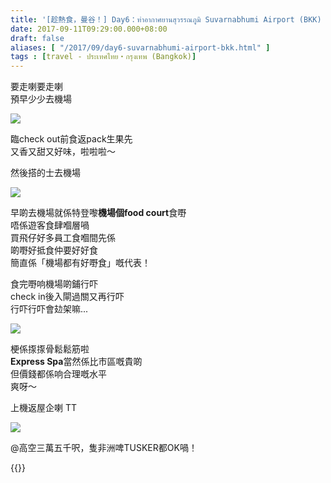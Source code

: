 ```yaml
---
title: '[趁熱食，曼谷！] Day6：ท่าอากาศยานสุวรรณภูมิ Suvarnabhumi Airport (BKK) '
date: 2017-09-11T09:29:00.000+08:00
draft: false
aliases: [ "/2017/09/day6-suvarnabhumi-airport-bkk.html" ]
tags : [travel - ประเทศไทย・กรุงเทพ (Bangkok)]
---
```


要走喇要走喇  
預早少少去機場  

![](https://c1.staticflickr.com/5/4331/36530586111_de1fbe4613_z.jpg)

臨check out前食返pack生果先  
又香又甜又好味，啦啦啦～  
  
然後搭的士去機場  
  
  

![](https://c1.staticflickr.com/5/4374/36669361225_55044ec7f4_z.jpg)

早啲去機場就係特登嚟**機場個food court**食嘢  
唔係遊客食肆嗰層喎  
買飛仔好多員工食嗰間先係  
啲嘢好抵食仲要好好食  
簡直係「機場都有好嘢食」嘅代表！  
  
食完嘢响機場啲鋪行吓  
check in後入閘過關又再行吓  
行吓行吓會攰架嘛...  
  
  

![](https://c1.staticflickr.com/5/4377/36530808121_3852be88ee_z.jpg)

梗係揼揼骨鬆鬆筋啦  
**Express Spa**當然係比市區嘅貴啲  
但價錢都係响合理嘅水平  
爽呀～  
  
上機返屋企喇 TT  
  
  

![](https://c1.staticflickr.com/5/4358/36531047071_c989fb41bc_z.jpg)

@高空三萬五千呎，隻非洲啤TUSKER都OK喎！  
  
  

{{<bangkok>}}
